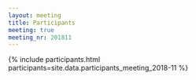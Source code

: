 ```yaml
---
layout: meeting
title: Participants
meeting: true
meeting_nr: 201811
---
```


{% include participants.html participants=site.data.participants_meeting_2018-11 %}
